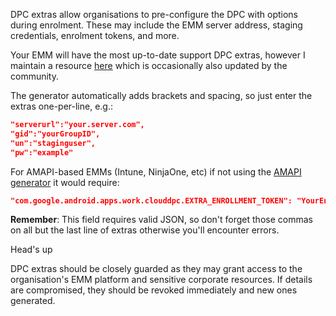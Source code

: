 DPC extras allow organisations to pre-configure the DPC with options during enrolment. These may include the EMM server address, staging credentials, enrolment tokens, and more.

Your EMM will have the most up-to-date support DPC extras, however I maintain a resource [here](/android/android-enterprise-zero-touch-dpc-extras-collection/) which is occasionally also updated by the community.

The generator automatically adds brackets and spacing, so just enter the extras one-per-line, e.g.:

```json
"serverurl":"your.server.com",
"gid":"yourGroupID",
"un":"staginguser",
"pw":"example"
```

For AMAPI-based EMMs (Intune, NinjaOne, etc) if not using the [AMAPI generator](/qr-generator) it would require:

```json
"com.google.android.apps.work.clouddpc.EXTRA_ENROLLMENT_TOKEN": "YourEnrolmentToken" 
```

**Remember**: This field requires valid JSON, so don't forget those commas on all but the last line of extras otherwise you'll encounter errors.

<div class="callout callout-orange">
<div class="callout-heading callout-heading-small">Head's up</div>

DPC extras should be closely guarded as they may grant access to the organisation's EMM platform and sensitive corporate resources. If details are compromised, they should be revoked immediately and new ones generated.

</div>